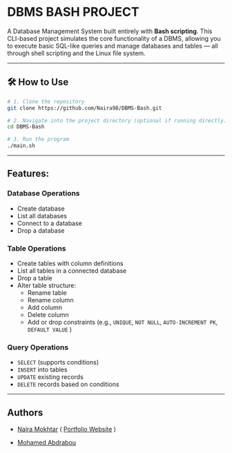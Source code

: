 # DBMS BASH PROJECT

A Database Management System built entirely with **Bash scripting**. 
This CLI-based project simulates the core functionality of a DBMS, allowing you to execute basic SQL-like queries and manage databases and tables — all through shell scripting and the Linux file system.

---

## 🛠️ How to Use

```bash
# 1. Clone the repository
git clone https://github.com/Naira98/DBMS-Bash.git

# 2. Navigate into the project directory (optional if running directly)
cd DBMS-Bash

# 3. Run the program
./main.sh
```
---

## Features:

###  Database Operations
- Create database  
- List all databases  
- Connect to a database  
- Drop a database  

### Table Operations
- Create tables with column definitions  
- List all tables in a connected database  
- Drop a table  
- Alter table structure:  
  - Rename table  
  - Rename column  
  - Add column  
  - Delete column  
  - Add or drop constraints (e.g., `UNIQUE`, `NOT NULL`, `AUTO-INCREMENT PK`, `DEFAULT VALUE` )  

### Query Operations
- `SELECT` (supports conditions)  
- `INSERT` into tables  
- `UPDATE` existing records  
- `DELETE` records based on conditions  

---

## Authors

- [Naira Mokhtar](https://github.com/Naira98)   ( [Portfolio Website](https://naira-portfolio.vercel.app/) )

- [Mohamed Abdrabou](https://github.com/MohamedAbdrabou12)
